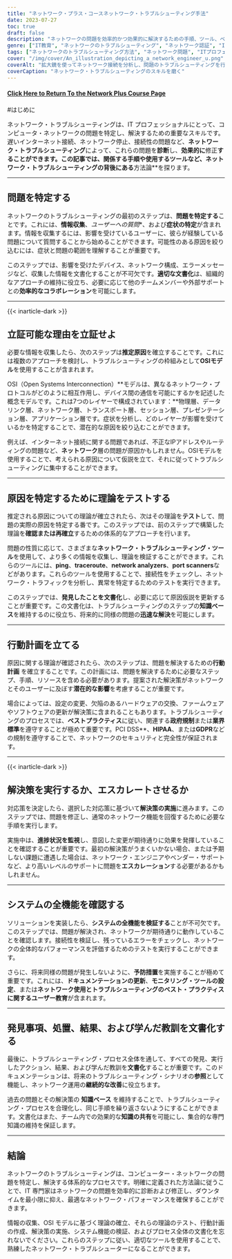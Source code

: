 ```yaml
---
title: "ネットワーク・プラス・コースネットワーク・トラブルシューティング手法"
date: 2023-07-27
toc: true
draft: false
description: "ネットワークの問題を効率的かつ効果的に解決するための手順、ツール、ベストプラクティスなど、ネットワークのトラブルシューティング方法に関する包括的なガイド。"
genre: ["IT教育", "ネットワークのトラブルシューティング", "ネットワーク認証", "ITトレーニング", "コンピュータ・ネットワーク", "ITスキル", "技術的知識", "ITプロフェッショナル", "ネットワーキングの概念", "ネットワークサポート"]
tags: ["ネットワークのトラブルシューティング方法", "ネットワーク問題", "ITプロフェッショナル", "OSIモデル", "ネットワークツール", "トラブルシューティング", "ネットワーク・パフォーマンス", "ITスキル", "問題解決", "ネットワーク診断", "トラブルシューティングの文書化", "ネットワーク構成", "ユーザーコラボレーション", "政府規制", "業界標準", "PCI DSS", "ヒパア", "GDPR", "ネットワーク文書", "継続的改善", "ネットワーク知識ベース", "システム機能", "予防策", "ネットワーク・パフォーマンスの最適化", "ネットワーク・トラブルシューティング・ツール", "ネットワーク接続性", "ITトレーニングコース", "ネットワーク・トラブルシューティング・プロセス", "ネットワーク・トラブルシューティング・テクニック", "ネットワーク・サポートのベスト・プラクティス", "ネットワーク・トラブルシューティング・ガイド"]
cover: "/img/cover/An_illustration_depicting_a_network_engineer_u.png"
coverAlt: "拡大鏡を使ってネットワーク接続を分析し、問題のトラブルシューティングを行うネットワーク・エンジニアを描いたイラスト。"
coverCaption: "ネットワーク・トラブルシューティングのスキルを磨く"
---
```


#### [Click Here to Return To the Network Plus Course Page](/network-plus-start)

#はじめに

ネットワーク・トラブルシューティングは、IT プロフェッショナルにとって、コンピュータ・ネットワークの問題を特定し、解決するための重要なスキルです。遅いインターネット接続、ネットワーク停止、接続性の問題など、**ネットワーク・トラブルシューティング**によって、これらの問題を**診断**し、**効果的に**修正**することができます。この記事では、関係する手順や使用するツールなど、ネットワーク・トラブルシューティングの背後にある**方法論**を探ります。

______

## 問題を特定する

ネットワークのトラブルシューティングの最初のステップは、**問題を特定する**ことです。これには、**情報収集**、*ユーザーへの質問**、および**症状の特定**が含まれます。情報を収集するには、影響を受けているユーザーに、彼らが経験している問題について質問することから始めることができます。可能性のある原因を絞り込むには、症状と問題の範囲を理解することが重要です。

このステップでは、影響を受けたデバイス、ネットワーク構成、エラーメッセージなど、収集した情報を文書化することが不可欠です。**適切な文書化**は、組織的なアプローチの維持に役立ち、必要に応じて他のチームメンバーや外部サポートとの**効率的なコラボレーション**を可能にします。

______

{{< inarticle-dark >}}

## 立証可能な理由を立証せよ

必要な情報を収集したら、次のステップは**推定原因**を確立することです。これには複数のアプローチを検討し、トラブルシューティングの枠組みとして**OSIモデル**を使用することが含まれます。

OSI（Open Systems Interconnection）**モデルは、異なるネットワーク・プロトコルがどのように相互作用し、デバイス間の通信を可能にするかを記述した概念モデルです。これは7つのレイヤーで構成されています：**物理層、データリンク層、ネットワーク層、トランスポート層、セッション層、プレゼンテーション層、アプリケーション層です。症状を分析し、どのレイヤーが影響を受けているかを特定することで、潜在的な原因を絞り込むことができます。

例えば、インターネット接続に関する問題であれば、不正なIPアドレスやルーティングの問題など、**ネットワーク**層の問題が原因かもしれません。OSIモデルを使用することで、考えられる原因について仮説を立て、それに従ってトラブルシューティングに集中することができます。

______

## 原因を特定するために理論をテストする

推定される原因についての理論が確立されたら、次はその理論を**テスト**して、問題の実際の原因を特定する番です。このステップでは、前のステップで構築した理論を**確認または再確立**するための体系的なアプローチを行います。

問題の性質に応じて、さまざまな**ネットワーク・トラブルシューティング・ツール**を使用して、より多くの情報を収集し、理論を検証することができます。これらのツールには、**ping**、**traceroute**、**network analyzers**、**port scanners**などがあります。これらのツールを使用することで、接続性をチェックし、ネットワーク・トラフィックを分析し、異常を特定するためのテストを実行できます。

このステップでは、**発見したことを文書化**し、必要に応じて原因仮説を更新することが重要です。この文書化は、トラブルシューティングのステップの**知識ベース**を維持するのに役立ち、将来的に同様の問題の**迅速な解決**を可能にします。

______

## 行動計画を立てる

原因に関する理論が確認されたら、次のステップは、問題を解決するための**行動計画** を確立することです。この計画には、問題を解決するために必要なステップ、手順、リソースを含める必要があります。提案された解決策がネットワークとそのユーザーに及ぼす**潜在的な影響**を考慮することが重要です。

場合によっては、設定の変更、欠陥のあるハードウェアの交換、ファームウェアやソフトウェアの更新が解決策に含まれることもあります。トラブルシューティングのプロセスでは、**ベストプラクティス**に従い、関連する**政府規制**または**業界標準**を遵守することが極めて重要です。PCI DSS**、**HIPAA**、または**GDPR**などの規制を遵守することで、ネットワークのセキュリティと完全性が保証されます。

______

{{< inarticle-dark >}}

## 解決策を実行するか、エスカレートさせるか

対応策を決定したら、選択した対応策に基づいて**解決策の実施**に進みます。このステップでは、問題を修正し、通常のネットワーク機能を回復するために必要な手順を実行します。

実施中は、**進捗状況を監視**し、意図した変更が期待通りに効果を発揮していることを確認することが重要です。最初の解決策がうまくいかない場合、または予期しない課題に遭遇した場合は、ネットワーク・エンジニアやベンダー・サポートなど、より高いレベルのサポートに問題を**エスカレーション**する必要があるかもしれません。

______

## システムの全機能を確認する

ソリューションを実装したら、**システムの全機能を検証する**ことが不可欠です。このステップでは、問題が解決され、ネットワークが期待通りに動作していることを確認します。接続性を検証し、残っているエラーをチェックし、ネットワークの全体的なパフォーマンスを評価するためのテストを実行することができます。

さらに、将来同様の問題が発生しないように、**予防措置**を実施することが極めて重要です。これには、**ドキュメンテーションの更新**、**モニタリング・ツールの設定**、または**ネットワーク使用とトラブルシューティングのベスト・プラクティスに関するユーザー教育**が含まれます。

______

## 発見事項、処置、結果、および学んだ教訓を文書化する

最後に、トラブルシューティング・プロセス全体を通して、すべての発見、実行したアクション、結果、および学んだ教訓を**文書化**することが重要です。このドキュメンテーションは、将来のトラブルシューティング・シナリオの**参照**として機能し、ネットワーク運用の**継続的な改善**に役立ちます。

過去の問題とその解決策の **知識ベース** を維持することで、トラブルシューティング・プロセスを合理化し、同じ手順を繰り返さないようにすることができます。文書化はまた、チーム内での効果的な**知識の共有**を可能にし、集合的な専門知識の維持を保証します。

______

## 結論

ネットワークのトラブルシューティングは、コンピューター・ネットワークの問題を特定し、解決する体系的なプロセスです。明確に定義された方法論に従うことで、IT 専門家はネットワークの問題を効率的に診断および修正し、ダウンタイムを最小限に抑え、最適なネットワーク・パフォーマンスを確保することができます。

情報の収集、OSI モデルに基づく理論の確立、それらの理論のテスト、行動計画の作成、解決策の実施、システム機能の検証、およびプロセス全体の文書化を忘れないでください。これらのステップに従い、適切なツールを使用することで、熟練したネットワーク・トラブルシューターになることができます。
